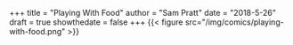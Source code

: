 +++
title = "Playing With Food"
author = "Sam Pratt"
date = "2018-5-26"
draft = true
showthedate = false
+++
{{< figure src="/img/comics/playing-with-food.png" >}}